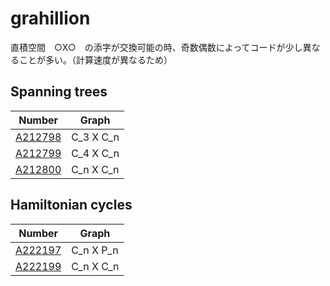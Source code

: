 # grahillion

直積空間　○X○　の添字が交換可能の時、奇数偶数によってコードが少し異なることが多い。（計算速度が異なるため）

## Spanning trees

| Number | Graph | 
| ----- | ----- | 
| [A212798](https://oeis.org/A212798)| C_3 X C_n | 
| [A212799](https://oeis.org/A212799) | C_4 X C_n | 
| [A212800](https://oeis.org/A212800) | C_n X C_n | 

## Hamiltonian cycles

| Number | Graph | 
| ----- | ----- | 
| [A222197](https://oeis.org/A222197) | C_n X P_n | 
| [A222199](https://oeis.org/A222199) | C_n X C_n | 

